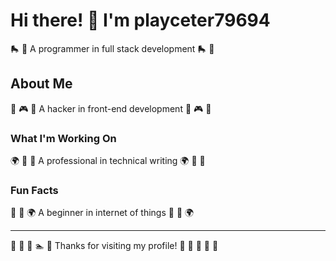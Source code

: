 # Hi there! 👋 I'm playceter79694

🛼 🏏 A programmer in full stack development 🛼 🏏

## About Me
🎱 🎮 🏑 A hacker in front-end development 🎱 🎮 🏑

### What I'm Working On
🌍 🎾 🏑 A professional in technical writing 🌍 🎾 🏑

### Fun Facts
🚣 🏏 🌍 A beginner in internet of things 🚣 🏏 🌍

---
🎽 🏒 🏑 🏊 🎱 Thanks for visiting my profile! 🎪 🏑 🎻 🎾 🎯
